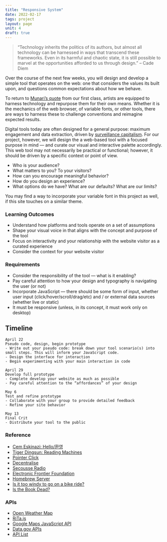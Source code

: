 ```yaml
---
title: "Responsive System"
date: 2022-02-17
tags: project
layout: page
unit: 4
draft: true
---
```


> “Technology inherits the politics of its authors, but almost all technology can be harnessed in ways that transcend these frameworks. Even in its harmful and chaotic state, it is still possible to marvel at the opportunities afforded to us through design.” – Cade Diem

Over the course of the next few weeks, you will design and develop a simple tool that operates on the web: one that considers the values its built upon, and questions common expectations about how we behave.

To return to [Munari’s quote]("00-webintro.md") from our first class, artists are equipped to harness technology and repurpose them for their own means. Whether it is the mechanics of the web browser, of variable fonts, or other tools, there are ways to harness these to challenge conventions and reimagine expected results.

Digital tools today are often designed for a general purpose: maximum engagement and data extraction, driven by [surveillance capitalism](https://www.nytimes.com/2021/01/29/opinion/sunday/facebook-surveillance-society-technology.html).
For our project, however, we will design the a web-based tool with a focused purpose in mind — and curate our visual and interactive palette accordingly. This web tool may not necessarily be practical or functional; however, it should be driven by a specific context or point of view.

- Who is your audience?
- What matters to you? To your visitors?
- How can you encourage meaningful behavior?
- How do you design an experience?
- What options do we have? What are our defaults? What are our limits?

You may find a way to incorporate your variable font in this project as well, if this site touches on a similar theme.

### Learning Outcomes
- Understand how platforms and tools operate on a set of assumptions
- Shape your visual voice in that aligns with the concept and purpose of the tool
- Focus on interactivity and your relationship with the website visitor as a curated experience
- Consider the context for your website visitor

### Requirements
- Consider the responsibility of the tool — what is it enabling?
- Pay careful attention to how your design and typography is navigating the user (or not)
- Incorporate JavaScript — there should be some form of input, whether user input (click/hover/scroll/drag/etc) and / or external data sources (whether live or static)
- It must be responsive (unless, in its concept, it must work only on desktop)

## Timeline
```
April 22
Pseudo code, design, begin prototype
- Write out your pseudo code: break down your tool scenario(s) into small steps. This will inform your JavaScript code.
- Design the interface for interaction
- Begin experimenting with your main interaction in code

April 29
Develop full prototype
- Complete develop your website as much as possible
- Pay careful attention to the “affordances” of your design

May 6
Test and refine prototype
- Collaborate with your group to provide detailed feedback
- Refine your site behavior

May 13
Final Crit
- Distribute your tool to the public
```

### Reference
- [Cem Eskinazi: Hello/환영](http://risdweb16.github.io/cem/projects/game/14_thegame/hello.html)
- [Tiger Dingsun: Reading Machines](https://tdingsun.github.io/reading-machines/)
- [Pointer Click](https://pointer.click/)
- [Decentralise](https://decentralise.somersethouse.org.uk/canvas)
- [Secousse Radio](https://secousse.tv/)
- [Electronic Frontier Foundation](https://www.eff.org/pages/tools)
- [Homebrew Server](https://homebrewserver.club/)
- [Is it too windy to go on a bike ride?](https://idratherbewriting.com/learnapidoc/assets/files/aeris-observations.html)
- [Is the Book Dead?](http://isthebookdead.com/)

### APIs
- [Open Weather Map](https://openweathermap.org/)
- [RiTa.js](https://rednoise.org/rita/)
- [Google Maps JavaScript API](https://developers.google.com/maps/documentation/javascript/overview)
- [Data.gov APIs](https://www.data.gov/developers/apis)
- [API List](https://apilist.fun/)

